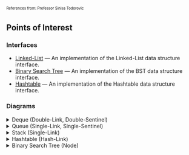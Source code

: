 <sup><sub>References from: Professor Sinisa Todorovic</sub></sup>

## Points of Interest

### Interfaces

* [Linked-List](Deque%20%26%20variants/Linked-List/interfaces.c) — An implementation of the Linked-List data structure interface.
* [Binary Search Tree](BST/interfaces.c) — An implementation of the BST data structure interface.
* [Hashtable](Hashtable/interfaces.c) — An implementation of the Hashtable data structure interface.

### Diagrams

<details><summary>Deque (Double-Link, Double-Sentinel)</summary>

![Deque Visualized](/.img/deque_vis.png)

</details>

<details><summary>Queue (Single-Link, Single-Sentinel)</summary> 

![Queue Visualized](/.img/queue_vis.png)

</details>

<details><summary>Stack (Single-Link)</summary> 

![Stack Visualized](/.img/stack_vis.png)

</details>

<details><summary>Hashtable (Hash-Link)</summary> 

![Hashtable Visualized](/.img/hashtable_vis.png)

</details>

<details><summary>Binary Search Tree (Node)</summary> 

![BST Visualized](/.img/BST_vis.png)

</details>
